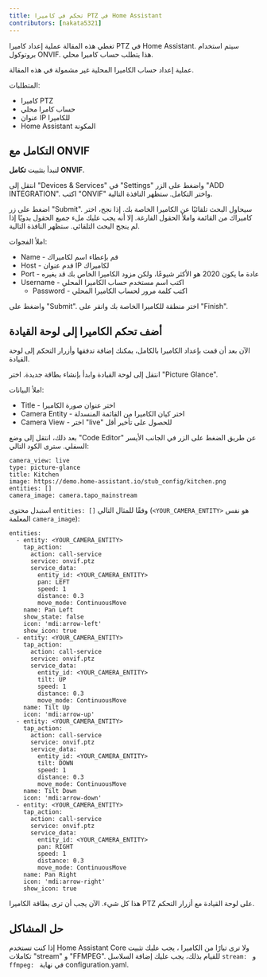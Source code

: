 ```yaml
---
title: تحكم في كاميرا PTZ في Home Assistant
contributors: [nakata5321]
---
```


تغطي هذه المقالة عملية إعداد كاميرا PTZ في Home Assistant. 
سيتم استخدام بروتوكول ONVIF. هذا يتطلب حساب كاميرا محلي.

<robo-wiki-note type="warning">
عملية إعداد حساب الكاميرا المحلية غير مشمولة في هذه المقالة.
</robo-wiki-note>

المتطلبات:
- كاميرا PTZ
- حساب كامرا محلي
- عنوان IP للكاميرا
- Home Assistant المكونة

## التكامل مع ONVIF

لنبدأ بتثبيت **تكامل ONVIF**. 

انتقل إلى "Devices & Services" في "Settings" واضغط على الزر "ADD INTEGRATION".
اكتب "ONVIF" واختر التكامل. ستظهر النافذة التالية.

 <robo-wiki-picture src="home-assistant/onvifsetup.jpg" />

اضغط على زر "Submit". سيحاول البحث تلقائيًا عن الكاميرا الخاصة بك. إذا نجح، 
اختر كاميراك من القائمة واملأ الحقول الفارغة. 
إلا أنه يجب عليك ملء جميع الحقول يدويًا إذا لم ينجح البحث التلقائي. ستظهر النافذة التالية.

 <robo-wiki-picture src="home-assistant/onvifconfig.jpg" />

املأ الفجوات:
- Name - قم بإعطاء اسم لكاميراك
- Host - قدم عنوان IP لكاميراك
- Port - عادة ما يكون 2020 هو الأكثر شيوعًا، ولكن مزود الكاميرا الخاص بك قد يغيره
- Username - اكتب اسم مستخدم حساب الكاميرا المحلي
  - Password - اكتب كلمة مرور لحساب الكاميرا المحلي

واضغط على "Submit". اختر منطقة للكاميرا الخاصة بك وانقر على "Finish".

## أضف تحكم الكاميرا إلى لوحة القيادة

الآن بعد أن قمت بإعداد الكاميرا بالكامل، يمكنك إضافة تدفقها وأزرار التحكم إلى لوحة القيادة.

انتقل إلى لوحة القيادة وابدأ بإنشاء بطاقة جديدة. اختر "Picture Glance".

 <robo-wiki-picture src="home-assistant/glance.jpg" />

املأ البيانات:
- Title - اختر عنوان صورة الكاميرا
- Camera Entity - اختر كيان الكاميرا من القائمة المنسدلة
- Camera View - اختر "live" للحصول على تأخير أقل

بعد ذلك، انتقل إلى وضع "Code Editor" عن طريق الضغط على الزر في الجانب الأيسر السفلي. سترى الكود التالي:
```shell
camera_view: live
type: picture-glance
title: Kitchen
image: https://demo.home-assistant.io/stub_config/kitchen.png
entities: []
camera_image: camera.tapo_mainstream
```

استبدل محتوى `entities: []` وفقًا للمثال التالي (`<YOUR_CAMERA_ENTITY>` هو نفس المعلمة `camera_image`):

<code-helper copy>

```
entities:
  - entity: <YOUR_CAMERA_ENTITY>
    tap_action:
      action: call-service
      service: onvif.ptz
      service_data:
        entity_id: <YOUR_CAMERA_ENTITY>
        pan: LEFT
        speed: 1
        distance: 0.3
        move_mode: ContinuousMove
    name: Pan Left
    show_state: false
    icon: 'mdi:arrow-left'
    show_icon: true
  - entity: <YOUR_CAMERA_ENTITY>
    tap_action:
      action: call-service
      service: onvif.ptz
      service_data:
        entity_id: <YOUR_CAMERA_ENTITY>
        tilt: UP
        speed: 1
        distance: 0.3
        move_mode: ContinuousMove
    name: Tilt Up
    icon: 'mdi:arrow-up'
  - entity: <YOUR_CAMERA_ENTITY>
    tap_action:
      action: call-service
      service: onvif.ptz
      service_data:
        entity_id: <YOUR_CAMERA_ENTITY>
        tilt: DOWN
        speed: 1
        distance: 0.3
        move_mode: ContinuousMove
    name: Tilt Down
    icon: 'mdi:arrow-down'
  - entity: <YOUR_CAMERA_ENTITY>
    tap_action:
      action: call-service
      service: onvif.ptz
      service_data:
        entity_id: <YOUR_CAMERA_ENTITY>
        pan: RIGHT
        speed: 1
        distance: 0.3
        move_mode: ContinuousMove
    name: Pan Right
    icon: 'mdi:arrow-right'
    show_icon: true
```

</code-helper>

هذا كل شيء. الآن يجب أن ترى بطاقة الكاميرا PTZ على لوحة القيادة مع أزرار التحكم.

## حل المشاكل
إذا كنت تستخدم Home Assistant Core ولا ترى تيارًا من الكاميرا ، يجب عليك تثبيت تكاملات "stream" و "FFMPEG". 
للقيام بذلك، يجب عليك إضافة السلاسل `stream: ` و `ffmpeg: ` في نهاية configuration.yaml.